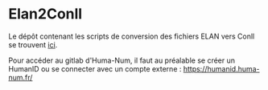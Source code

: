 # Elan2Conll
Le dépôt contenant les scripts de conversion des fichiers ELAN vers Conll se trouvent [ici](https://gitlab.huma-num.fr/cchanard/elan2conll).

Pour accéder au gitlab d'Huma-Num, il faut au préalable se créer un HumanID ou se connecter avec un compte externe : https://humanid.huma-num.fr/
